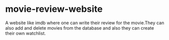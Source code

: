 # movie-review-website

A website like imdb where one can write their review for the movie.They can also add and delete movies from the database and also they can create their own watchlist.
